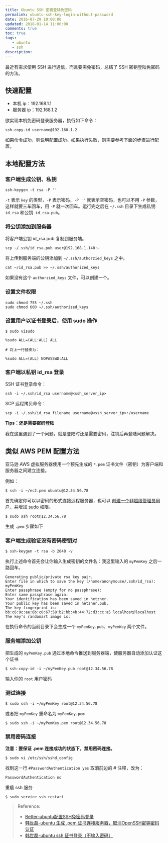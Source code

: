 ```yaml
---
title: Ubuntu SSH 密钥登陆免密码
permalink: ubuntu-ssh-key-login-without-password
date: 2016-07-29 10:00:00
updated: 2018-01-14 11:00:00
comments: true
toc: true
tags:
   - ubuntu
   - ssh
description:
---
```


最近有需求使用 SSH 进行通信，而且要需免密码，总结了 SSH 密钥登陆免密码的方法。

## 快速配置

- 本机 ip：192.168.1.1
- 服务器 ip：192.168.1.2

欲实现本机免密码登录服务器，执行如下命令：

```
ssh-copy-id username@192.168.1.2
```

如果命令成功，则说明配置成功。如果执行失败，则需要参考下面的步骤进行配置。

<!-- more -->

## 本地配置方法

### 客户端生成公钥、私钥

```
ssh-keygen -t rsa -P ''
```

`-t` 表示 `key` 的类型，`-P` 表示密码，`-P ''` 就表示空密码，也可以不用 `-P` 参数，这样就要三车回车，用 `-P` 就一次回车。运行完之后在 `~/.ssh` 目录下生成私钥 `id_rsa` 和公钥` id_rsa.pub`。

### 将公钥添加到服务器

将客户端公钥 id_rsa.pub 复制到服务端。

```
scp ~/.ssh/id_rsa.pub user@192.168.1.140:~
```

将上传到服务端的公钥添加到 `~/.ssh/authorzied_keys` 之中。

```
cat ~/id_rsa.pub >> ~/.ssh/authorized_keys
```

如果没有这个 `authorzied_keys` 文件，可以创建一个。

### 设置文件权限

```
sudo chmod 755 ~/.ssh
sudo chmod 600 ~/.ssh/authorized_keys
```

### 设置用户以证书登录后，使用 sudo 操作

```
$ sudo visudo
```

```
%sudo ALL=(ALL:ALL) ALL

# 将上一行替换为：

%sudo ALL=(ALL) NOPASSWD:ALL
```

### 客户端以私钥 id_rsa 登录

SSH 证书登录命令：

```
ssh -i ~/.ssh/id_rsa username@<ssh_server_ip>
```

SCP 远程拷贝命令：

```
scp -i ~/.ssh/id_rsa filename username@<ssh_server_ip>:/username
```

**Tips：还是需要密码登陆**

我在这里遇到了一个问题，就是登陆时还是需要密码，注销后再登陆问题解决。

## 类似 AWS PEM 配置方法

亚马逊 AWS 虚拟服务器使用一个预先生成的 `*.pem` 证书文件（密钥）为客户端和服务器之间建立连接。

例如：

```
$ ssh -i ~/ec2.pem ubuntu@12.34.56.78
```

首先确定你可以以密码的形式连接远程服务器，也可以 [创建一个非超级管理员用户，并增加 sudo 权限](http://blog.csdn.net/hanshileiai/article/details/51141854)。

```
$ sudo ssh root@12.34.56.78
```

生成 `.pem` 步骤如下

### 客户端生成验证没有密码密钥对

```
$ ssh-keygen -t rsa -b 2048 -v
```

执行上述命令首先会让你输入生成密钥的文件名：我这里输入的 `myPemKey` 之后一路回车。

```
Generating public/private rsa key pair.
Enter file in which to save the key (/home/anonymouse/.ssh/id_rsa): myPemKey
Enter passphrase (empty for no passphrase):
Enter same passphrase again:
Your identification has been saved in hetzner.
Your public key has been saved in hetzner.pub.
The key fingerprint is:
bb:c6:9c:ee:6b:c0:67:58:b2:bb:4b:44:72:d3:cc:a5 localhost@localhost
The key's randomart image is:
```

在执行命令的当前目录下会生成一个 `myPemKey.pub`、`myPemKey` 两个文件。

### 服务端添加公钥

把生成的 `myPemKey.pub` 通过本地命令推送到服务器端，使服务器自动添加认证这个证书

```
$ ssh-copy-id -i ~/myPemKey.pub root@12.34.56.78
```

输入你的 `root` 用户密码

### 测试连接

```
$ sudo ssh -i ~/myPemKey root@12.34.56.78
```

或者把 `myPemKey` 重命名为 `myPemKey.pem`

```
$ sudo ssh -i ~/myPemKey.pem root@12.34.56.78
```

### 禁用密码连接

**注意：要保证 .pem 连接成功的状态下，禁用密码连接。**

```
$ sudo vi /etc/ssh/sshd_config
```

找到这一行 `#PasswordAuthentication yes` 取消前边的 # 注释，改为：

```
PasswordAuthentication no
```

重启 ssh 服务

```
$ sudo service ssh restart
```

> Reference:
> - [Better-ubuntu配置SSH免密码登录](http://bosschow.github.io/2016/03/31/ubuntu-ssh-without-passwd-login/)
> - [韩世磊-ubuntu 生成 .pem 证书连接服务器，取消OpenSSH密钥密码认证](http://blog.csdn.net/hanshileiai/article/details/51141638)
> - [韩世磊-ubuntu ssh 证书登录（不输入密码）](http://blog.csdn.net/hanshileiai/article/details/50381467)
